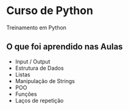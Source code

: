 # Curso de Python
 Treinamento em Python

## O que foi aprendido nas Aulas
* Input / Output
* Estrutura de Dados
* Listas
* Manipulação de Strings
* POO
* Funções
* Laços de repetição